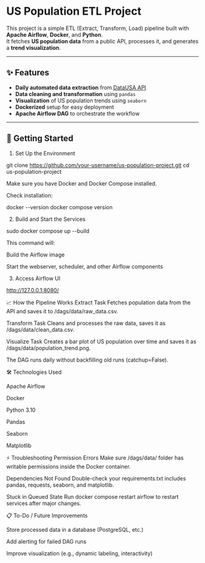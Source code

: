 # US Population ETL Project

This project is a simple ETL (Extract, Transform, Load) pipeline built with **Apache Airflow**, **Docker**, and **Python**.  
It fetches **US population data** from a public API, processes it, and generates a **trend visualization**.

---

## ✨ Features

- **Daily automated data extraction** from [DataUSA API](https://datausa.io/api/data?drilldowns=Nation&measures=Population)
- **Data cleaning and transformation** using `pandas`
- **Visualization** of US population trends using `seaborn`
- **Dockerized** setup for easy deployment
- **Apache Airflow DAG** to orchestrate the workflow

---

## 🚀 Getting Started


1. Set Up the Environment

git clone https://github.com/your-username/us-population-project.git
cd us-population-project

Make sure you have Docker and Docker Compose installed.

Check installation:

docker --version
docker compose version

2. Build and Start the Services

sudo docker compose up --build

This command will:

Build the Airflow image

Start the webserver, scheduler, and other Airflow components

3. Access Airflow UI

http://127.0.0.1:8080/

📈 How the Pipeline Works
Extract Task
Fetches population data from the API and saves it to /dags/data/raw_data.csv.

Transform Task
Cleans and processes the raw data, saves it as /dags/data/clean_data.csv.

Visualize Task
Creates a bar plot of US population over time and saves it as /dags/data/population_trend.png.

The DAG runs daily without backfilling old runs (catchup=False).


🛠 Technologies Used

Apache Airflow

Docker

Python 3.10

Pandas

Seaborn

Matplotlib

⚡ Troubleshooting
Permission Errors
Make sure /dags/data/ folder has writable permissions inside the Docker container.

Dependencies Not Found
Double-check your requirements.txt includes pandas, requests, seaborn, and matplotlib.

Stuck in Queued State
Run docker compose restart airflow to restart services after major changes.

📋 To-Do / Future Improvements

Store processed data in a database (PostgreSQL, etc.)

Add alerting for failed DAG runs

Improve visualization (e.g., dynamic labeling, interactivity)